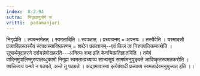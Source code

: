 ```yaml
---
index:  8.2.94
sutra:  निगृह्यानुयोगे च
vritti:  padamanjari
---
```


निगृह्येति । ल्यबन्तमेतत् । स्वमतादिति । स्वपक्षात् । प्रच्यावनम् = अपनयः । तस्यैवेति । यस्मादसौ प्रच्यावितस्तस्यैव स्वपक्षस्याविष्करणम् = शब्देन प्रकाशनम्--एवं किल त्व निरुपपत्तिकमात्थेति । सूत्रार्थमुदाहरणे दर्शयन्नेवोदाहरति---अनित्यः शब्द इति केनचित्प्रतिज्ञातमिति । तमेवं वादिनमुपालिप्सुरुपालब्धुकामो निगृह्य स्वमतात्प्रच्याव्य साभ्यसूयं सामर्षमनुयुङ्क्ते आविष्कृतस्वमतकरोति । क्वचित्त्वयं ग्रन्थो न पठ्यते, अन्ते तु पठ्यते । अद्यामावास्या इत्येवंवादी प्रच्याव्य स्वमतादेवमनुयुज्यत इति ।।
